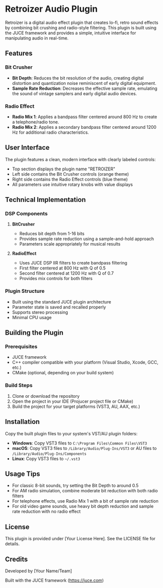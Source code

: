 # Retroizer Audio Plugin

Retroizer is a digital audio effect plugin that creates lo-fi, retro sound effects by combining bit crushing and radio-style filtering. This plugin is built using the JUCE framework and provides a simple, intuitive interface for manipulating audio in real-time.

## Features

### Bit Crusher
- **Bit Depth**: Reduces the bit resolution of the audio, creating digital distortion and quantization noise reminiscent of early digital equipment.
- **Sample Rate Reduction**: Decreases the effective sample rate, emulating the sound of vintage samplers and early digital audio devices.

### Radio Effect
- **Radio Mix 1**: Applies a bandpass filter centered around 800 Hz to create a telephone/radio tone.
- **Radio Mix 2**: Applies a secondary bandpass filter centered around 1200 Hz for additional radio characteristics.

## User Interface

The plugin features a clean, modern interface with clearly labeled controls:
- Top section displays the plugin name "RETROIZER"
- Left side contains the Bit Crusher controls (orange theme)
- Right side contains the Radio Effect controls (blue theme)
- All parameters use intuitive rotary knobs with value displays

## Technical Implementation

### DSP Components

1. **BitCrusher**
   - Reduces bit depth from 1-16 bits
   - Provides sample rate reduction using a sample-and-hold approach
   - Parameters scale appropriately for musical results

2. **RadioEffect**
   - Uses JUCE DSP IIR filters to create bandpass filtering
   - First filter centered at 800 Hz with Q of 0.5
   - Second filter centered at 1200 Hz with Q of 0.7
   - Provides mix controls for both filters

### Plugin Structure

- Built using the standard JUCE plugin architecture
- Parameter state is saved and recalled properly
- Supports stereo processing
- Minimal CPU usage

## Building the Plugin

### Prerequisites
- JUCE framework
- C++ compiler compatible with your platform (Visual Studio, Xcode, GCC, etc.)
- CMake (optional, depending on your build system)

### Build Steps

1. Clone or download the repository
2. Open the project in your IDE (Projucer project file or CMake)
3. Build the project for your target platforms (VST3, AU, AAX, etc.)

## Installation

Copy the built plugin files to your system's VST/AU plugin folders:

- **Windows**: Copy VST3 files to `C:\Program Files\Common Files\VST3`
- **macOS**: Copy VST3 files to `/Library/Audio/Plug-Ins/VST3` or AU files to `/Library/Audio/Plug-Ins/Components`
- **Linux**: Copy VST3 files to `~/.vst3`

## Usage Tips

- For classic 8-bit sounds, try setting the Bit Depth to around 0.5
- For AM radio simulation, combine moderate bit reduction with both radio filters
- For telephone effects, use Radio Mix 1 with a bit of sample rate reduction
- For old video game sounds, use heavy bit depth reduction and sample rate reduction with no radio effect

## License

This plugin is provided under [Your License Here]. See the LICENSE file for details.

## Credits

Developed by [Your Name/Team]

Built with the JUCE framework (https://juce.com)